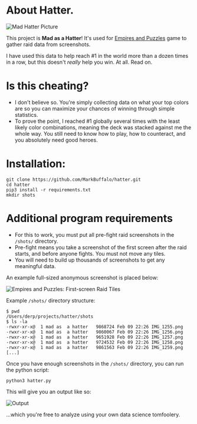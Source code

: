 # About Hatter.

![Mad Hatter Picture](https://i.imgur.com/AjlFcy1.jpg)

This project is **Mad as a Hatter**! It's used for [Empires and Puzzles](https://www.smallgiantgames.com/empires-and-puzzles) game to gather raid data from screenshots. 

I have used this data to help reach #1 in the world more than a dozen times in a row, but this doesn't *really* help you win. At all. Read on. 

# Is this cheating?

- I don't believe  so. You're simply collecting data on what your top colors are so you can maximize your chances of winning through simple statistics. 
- To prove the point, I reached #1 globally several times with the least likely color combinations, meaning the deck was stacked against me the whole way. You still need to know how to play, how to counteract, and you absolutely need good heroes.  

# Installation:

```
git clone https://github.com/MarkBuffalo/hatter.git
cd hatter
pip3 install -r requirements.txt
mkdir shots
```

# Additional program requirements

- For this to work, you must put all pre-fight raid screenshots in the `/shots/` directory. 
- Pre-fight means you take a screenshot of the first screen after the raid starts, and before anyone fights. You must not move any tiles.
- You will need to build up thousands of screenshots to get any meaningful data.

An example full-sized anonymous screenshot is placed below:

![Empires and Puzzles: First-screen Raid Tiles](https://i.imgur.com/GYU1gxh.jpg)

Example `/shots/` directory structure:

```
$ pwd
/Users/derp/projects/hatter/shots
$ ls -la 
-rwxr-xr-x@  1 mad as  a hatter   9868724 Feb 09 22:26 IMG_1255.png
-rwxr-xr-x@  1 mad as  a hatter   9860067 Feb 09 22:26 IMG_1256.png
-rwxr-xr-x@  1 mad as  a hatter   9651928 Feb 09 22:26 IMG_1257.png
-rwxr-xr-x@  1 mad as  a hatter   9724532 Feb 09 22:26 IMG_1258.png
-rwxr-xr-x@  1 mad as  a hatter   9861563 Feb 09 22:26 IMG_1259.png
[...]
```

Once you have enough screenshots in the `/shots/` directory, you can run the python script:

```
python3 hatter.py
```

This will give you an output like so:

![Output](https://i.imgur.com/F4ZNsPj.png)

...which you're free to analyze using your own data science tomfoolery. 

